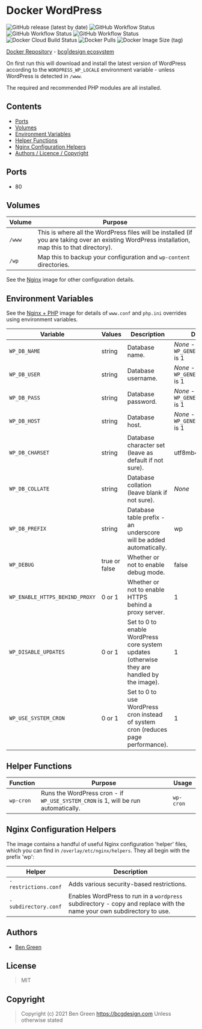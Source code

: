 # Docker WordPress

![GitHub release (latest by date)](https://img.shields.io/github/v/release/bencgreen/docker-wordpress) ![GitHub Workflow Status](https://img.shields.io/github/workflow/status/bencgreen/docker-wordpress/7.3-dev?label=github+7.3) ![GitHub Workflow Status](https://img.shields.io/github/workflow/status/bencgreen/docker-wordpress/7.4-dev?label=github+7.4) ![GitHub Workflow Status](https://img.shields.io/github/workflow/status/bencgreen/docker-wordpress/8.0-dev?label=github+8.0) ![Docker Cloud Build Status](https://img.shields.io/docker/cloud/build/bcgdesign/wordpress?label=docker) ![Docker Pulls](https://img.shields.io/docker/pulls/bcgdesign/wordpress?label=pulls) ![Docker Image Size (tag)](https://img.shields.io/docker/image-size/bcgdesign/wordpress/latest?label=size)

[Docker Repository](https://hub.docker.com/r/bcgdesign/wordpress) - [bcg|design ecosystem](https://github.com/bencgreen/docker)

On first run this will download and install the latest version of WordPress according to the `WORDPRESS_WP_LOCALE` environment variable - unless WordPress is detected in `/www`.

The required and recommended PHP modules are all installed.

## Contents

* [Ports](#ports)
* [Volumes](#volumes)
* [Environment Variables](#environment-variables)
* [Helper Functions](#helper-functions)
* [Nginx Configuration Helpers](#nginx-configuration-helpers)
* [Authors / Licence / Copyright](#authors)

## Ports

* 80

## Volumes

| Volume | Purpose                                                                                                                                          |
| ------ | ------------------------------------------------------------------------------------------------------------------------------------------------ |
| `/www` | This is where all the WordPress files will be installed (if you are taking over an existing WordPress installation, map this to that directory). |
| `/wp`  | Map this to backup your configuration and `wp-content` directories.                                                                              |

See the [Nginx](https://github.com/bencgreen/docker-nginx) image for other configuration details.

## Environment Variables

See the [Nginx + PHP](https://github.com/bencgreen/docker-nginx-php) image for details of `www.conf` and `php.ini` overrides using environment variables.

| Variable                       | Values        | Description                                                                                 | Default                                        |
| ------------------------------ | ------------- | ------------------------------------------------------------------------------------------- | ---------------------------------------------- |
| `WP_DB_NAME`                   | string        | Database name.                                                                              | *None* - required if `WP_GENERATE_CONFIG` is 1 |
| `WP_DB_USER`                   | string        | Database username.                                                                          | *None* - required if `WP_GENERATE_CONFIG` is 1 |
| `WP_DB_PASS`                   | string        | Database password.                                                                          | *None* - required if `WP_GENERATE_CONFIG` is 1 |
| `WP_DB_HOST`                   | string        | Database host.                                                                              | *None* - required if `WP_GENERATE_CONFIG` is 1 |
| `WP_DB_CHARSET`                | string        | Database character set (leave as default if not sure).                                      | utf8mb4                                        |
| `WP_DB_COLLATE`                | string        | Database collation (leave blank if not sure).                                               | *None*                                         |
| `WP_DB_PREFIX`                 | string        | Database table prefix - an underscore will be added automatically.                          | wp                                             |
| `WP_DEBUG`                     | true or false | Whether or not to enable debug mode.                                                        | false                                          |
| `WP_ENABLE_HTTPS_BEHIND_PROXY` | 0 or 1        | Whether or not to enable HTTPS behind a proxy server.                                       | 1                                              |
| `WP_DISABLE_UPDATES`           | 0 or 1        | Set to 0 to enable WordPress core system updates (otherwise they are handled by the image). | 1                                              |
| `WP_USE_SYSTEM_CRON`           | 0 or 1        | Set to 0 to use WordPress cron instead of system cron (reduces page performance).           | 1                                              |

## Helper Functions

| Function  | Purpose                                                                         | Usage     |
| --------- | ------------------------------------------------------------------------------- | --------- |
| `wp-cron` | Runs the WordPress cron - if `WP_USE_SYSTEM_CRON` is 1, will be run automatically. | `wp-cron` |

## Nginx Configuration Helpers

The image contains a handful of useful Nginx configuration 'helper' files, which you can find in `/overlay/etc/nginx/helpers`.  They all begin with the prefix 'wp':

| Helper               | Description                                                                                                           |
| -------------------- | --------------------------------------------------------------------------------------------------------------------- |
| `-restrictions.conf` | Adds various security-based restrictions.                                                                             |
| `-subdirectory.conf` | Enables WordPress to run in a `wordpress` subdirectory - copy and replace with the name your own subdirectory to use. |

## Authors

* [Ben Green](https://github.com/bencgreen)

## License

> MIT

## Copyright

> Copyright (c) 2021 Ben Green <https://bcgdesign.com>
> Unless otherwise stated
